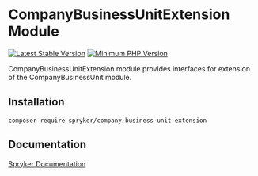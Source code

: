 # CompanyBusinessUnitExtension Module
[![Latest Stable Version](https://poser.pugx.org/spryker/company-business-unit-extension/v/stable.svg)](https://packagist.org/packages/spryker/company-business-unit-extension)
[![Minimum PHP Version](https://img.shields.io/badge/php-%3E%3D%207.4-8892BF.svg)](https://php.net/)

CompanyBusinessUnitExtension module provides interfaces for extension of the CompanyBusinessUnit module.

## Installation

```
composer require spryker/company-business-unit-extension
```

## Documentation

[Spryker Documentation](https://academy.spryker.com/developing_with_spryker/module_guide/modules.html)
